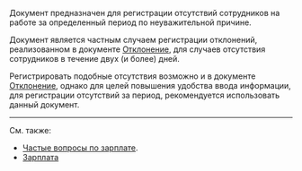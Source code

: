 ﻿Документ предназначен для регистрации отсутствий сотрудников на работе за определенный период по неуважительной причине.

Документ является частным случаем регистрации отклонений, реализованном в документе [Отклонение](#Deviation), для случаев отсутствия сотрудников в течение двух (и более) дней.

Регистрировать подобные отсутствия возможно и в документе [Отклонение](#Deviation), однако для целей повышения удобства ввода информации, для регистрации отсутствий за период, рекомендуется использовать данный документ.

---

См. также:

- [Частые вопросы по зарплате](/faqsalary).
- [Зарплата](/salary)